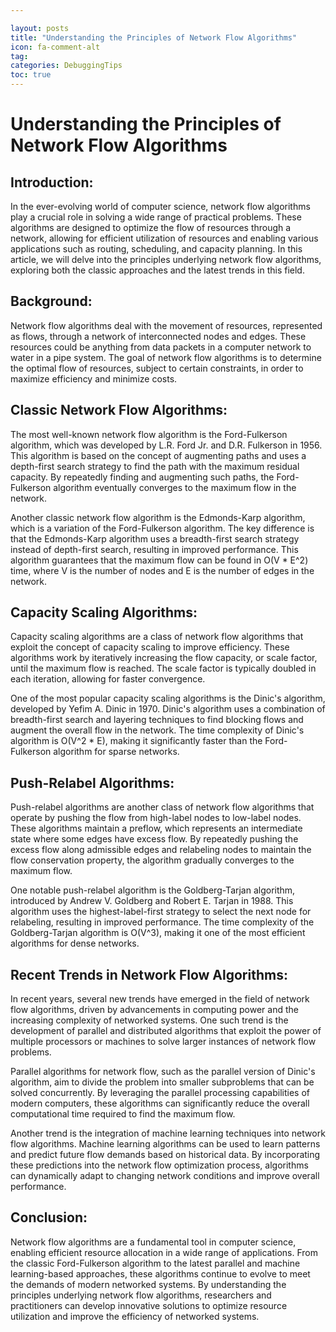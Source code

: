 ```yaml
---

layout: posts
title: "Understanding the Principles of Network Flow Algorithms"
icon: fa-comment-alt
tag:      
categories: DebuggingTips
toc: true
---
```




# Understanding the Principles of Network Flow Algorithms

## Introduction:
In the ever-evolving world of computer science, network flow algorithms play a crucial role in solving a wide range of practical problems. These algorithms are designed to optimize the flow of resources through a network, allowing for efficient utilization of resources and enabling various applications such as routing, scheduling, and capacity planning. In this article, we will delve into the principles underlying network flow algorithms, exploring both the classic approaches and the latest trends in this field.

## Background:
Network flow algorithms deal with the movement of resources, represented as flows, through a network of interconnected nodes and edges. These resources could be anything from data packets in a computer network to water in a pipe system. The goal of network flow algorithms is to determine the optimal flow of resources, subject to certain constraints, in order to maximize efficiency and minimize costs.

## Classic Network Flow Algorithms:
The most well-known network flow algorithm is the Ford-Fulkerson algorithm, which was developed by L.R. Ford Jr. and D.R. Fulkerson in 1956. This algorithm is based on the concept of augmenting paths and uses a depth-first search strategy to find the path with the maximum residual capacity. By repeatedly finding and augmenting such paths, the Ford-Fulkerson algorithm eventually converges to the maximum flow in the network.

Another classic network flow algorithm is the Edmonds-Karp algorithm, which is a variation of the Ford-Fulkerson algorithm. The key difference is that the Edmonds-Karp algorithm uses a breadth-first search strategy instead of depth-first search, resulting in improved performance. This algorithm guarantees that the maximum flow can be found in O(V * E^2) time, where V is the number of nodes and E is the number of edges in the network.

## Capacity Scaling Algorithms:
Capacity scaling algorithms are a class of network flow algorithms that exploit the concept of capacity scaling to improve efficiency. These algorithms work by iteratively increasing the flow capacity, or scale factor, until the maximum flow is reached. The scale factor is typically doubled in each iteration, allowing for faster convergence.

One of the most popular capacity scaling algorithms is the Dinic's algorithm, developed by Yefim A. Dinic in 1970. Dinic's algorithm uses a combination of breadth-first search and layering techniques to find blocking flows and augment the overall flow in the network. The time complexity of Dinic's algorithm is O(V^2 * E), making it significantly faster than the Ford-Fulkerson algorithm for sparse networks.

## Push-Relabel Algorithms:
Push-relabel algorithms are another class of network flow algorithms that operate by pushing the flow from high-label nodes to low-label nodes. These algorithms maintain a preflow, which represents an intermediate state where some edges have excess flow. By repeatedly pushing the excess flow along admissible edges and relabeling nodes to maintain the flow conservation property, the algorithm gradually converges to the maximum flow.

One notable push-relabel algorithm is the Goldberg-Tarjan algorithm, introduced by Andrew V. Goldberg and Robert E. Tarjan in 1988. This algorithm uses the highest-label-first strategy to select the next node for relabeling, resulting in improved performance. The time complexity of the Goldberg-Tarjan algorithm is O(V^3), making it one of the most efficient algorithms for dense networks.

## Recent Trends in Network Flow Algorithms:
In recent years, several new trends have emerged in the field of network flow algorithms, driven by advancements in computing power and the increasing complexity of networked systems. One such trend is the development of parallel and distributed algorithms that exploit the power of multiple processors or machines to solve larger instances of network flow problems.

Parallel algorithms for network flow, such as the parallel version of Dinic's algorithm, aim to divide the problem into smaller subproblems that can be solved concurrently. By leveraging the parallel processing capabilities of modern computers, these algorithms can significantly reduce the overall computational time required to find the maximum flow.

Another trend is the integration of machine learning techniques into network flow algorithms. Machine learning algorithms can be used to learn patterns and predict future flow demands based on historical data. By incorporating these predictions into the network flow optimization process, algorithms can dynamically adapt to changing network conditions and improve overall performance.

## Conclusion:
Network flow algorithms are a fundamental tool in computer science, enabling efficient resource allocation in a wide range of applications. From the classic Ford-Fulkerson algorithm to the latest parallel and machine learning-based approaches, these algorithms continue to evolve to meet the demands of modern networked systems. By understanding the principles underlying network flow algorithms, researchers and practitioners can develop innovative solutions to optimize resource utilization and improve the efficiency of networked systems.